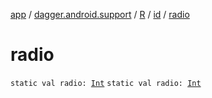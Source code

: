 [app](../../../index.md) / [dagger.android.support](../../index.md) / [R](../index.md) / [id](index.md) / [radio](./radio.md)

# radio

`static val radio: `[`Int`](https://kotlinlang.org/api/latest/jvm/stdlib/kotlin/-int/index.html)
`static val radio: `[`Int`](https://kotlinlang.org/api/latest/jvm/stdlib/kotlin/-int/index.html)